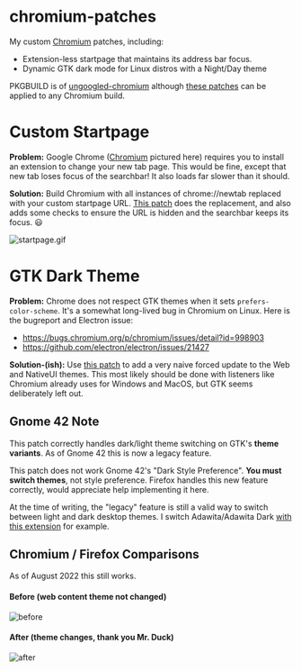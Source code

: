 # chromium-patches

My custom [Chromium](https://source.chromium.org/chromium/chromium/src) patches, including:

* Extension-less startpage that maintains its address bar focus.
* Dynamic GTK dark mode for Linux distros with a Night/Day theme

PKGBUILD is of [ungoogled-chromium](https://aur.archlinux.org/packages/ungoogled-chromium/) although [these patches](https://github.com/qcasey/chromium-patches/tree/main/patches) can be applied to any Chromium build.

# Custom Startpage

**Problem:** Google Chrome ([Chromium](https://source.chromium.org/chromium/chromium/src) pictured here) requires you to install an extension to change your new tab page. This would be fine, except that new tab loses focus of the searchbar! It also loads far slower than it should.

**Solution:** Build Chromium with all instances of chrome://newtab replaced with your custom startpage URL. [This patch](https://github.com/qcasey/chromium-patches/blob/main/patches/custom-startpage.patch) does the replacement, and also adds some checks to ensure the URL is hidden and the searchbar keeps its focus. :smiley:

![startpage.gif](https://github.com/qcasey/chromium-patches/blob/main/startpage.gif?raw=true)

# GTK Dark Theme

**Problem:** Chrome does not respect GTK themes when it sets `prefers-color-scheme`. It's a somewhat long-lived bug in Chromium on Linux. Here is the bugreport and Electron issue:

* https://bugs.chromium.org/p/chromium/issues/detail?id=998903
* https://github.com/electron/electron/issues/21427

**Solution-(ish):** Use [this patch](https://github.com/qcasey/chromium-patches/blob/main/patches/gtk-dark-mode-switch-fix.patch) to add a very naive forced update to the Web and NativeUI themes. This most likely should be done with listeners like Chromium already uses for Windows and MacOS, but GTK seems deliberately left out.

## Gnome 42 Note

This patch correctly handles dark/light theme switching on GTK's **theme variants**. As of Gnome 42 this is now a legacy feature.

This patch does not work Gnome 42's "Dark Style Preference". **You must switch themes**, not style preference. Firefox handles this new feature correctly, would appreciate help implementing it here.

At the time of writing, the "legacy" feature is still a valid way to switch between light and dark desktop themes. I switch Adawita/Adawita Dark [with this extension](https://nightthemeswitcher.romainvigier.fr/) for example.

## Chromium / Firefox Comparisons

As of August 2022 this still works.

#### Before (web content theme not changed)
![before](https://github.com/qcasey/chromium-patches/raw/main/before.gif)

#### After (theme changes, thank you Mr. Duck)
![after](https://github.com/qcasey/chromium-patches/raw/main/after.gif)
